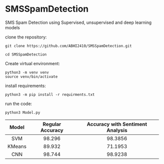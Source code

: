 # SMSSpamDetection
SMS Spam Detection using Supervised, unsupervised and deep learning models


clone the repository:
    
    git clone https://github.com/ABHI2410/SMSSpamDetection.git

    cd SMSSpamDetection

Create virtual environment: 
    
    python3 -m venv venv 
    source venv/bin/activate

install requirements: 
    
    python3 -m pip install -r requirments.txt 

run the code: 
    
    python3 Model.py



|      Model      | Regular Accuracy | Accuracy with Sentiment Analysis  |
|:---------------:|:----------------:|:--------------------------:|
|      SVM        |      98.296      |           98.3856          |
|     KMeans      |      89.932      |           71.1953          |
|      CNN        |      98.744      |           98.9238          |

